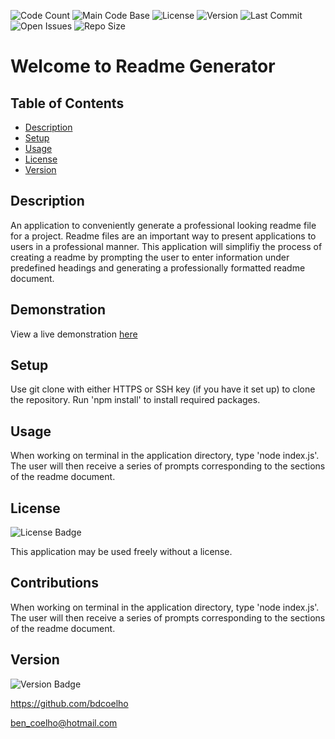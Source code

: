 
  ![Code Count](https://img.shields.io/github/languages/count/bdcoelho/readme-generator) 
  ![Main Code Base](https://img.shields.io/github/languages/top/bdcoelho/readme-generator) 
  ![License](https://img.shields.io/badge/license-None-blue) 
  ![Version](https://img.shields.io/badge/license-1.0-red) 
  ![Last Commit](https://img.shields.io/github/last-commit/bdcoelho/readme-generator) 
  ![Open Issues](https://img.shields.io/github/issues-raw/bdcoelho/readme-generator) 
  ![Repo Size](https://img.shields.io/github/repo-size/undefined/readme-generator)

  # Welcome to Readme Generator


  ## Table of Contents

  * [Description](#Description)
  * [Setup](#Setup)
  * [Usage](#Usage)
  * [License](#License)
  * [Version](#Version)


  ## Description

  An application to conveniently generate a professional looking readme file for a project. Readme files are an important way to present applications to users in a professional manner. This application will simplifiy the process of creating a readme by prompting the user to enter information under predefined headings and generating a professionally formatted readme document.


  ## Demonstration

  View a live demonstration [here](./assets/img/demo.mp4)

  ## Setup

  Use git clone with either HTTPS or SSH key (if you have it set up) to clone the repository. Run 'npm install' to install required packages.


  ## Usage

  When working on terminal in the application directory, type 'node index.js'. The user will then receive a series of prompts corresponding to the sections of the readme document.


  ## License

  ![License Badge](https://img.shields.io/badge/license-None-blue)

  This application may be used freely without a license.

  ## Contributions

  When working on terminal in the application directory, type 'node index.js'. The user will then receive a series of prompts corresponding to the sections of the readme document.



  ## Version

  ![Version Badge](https://img.shields.io/badge/version-1.0-red)


  https://github.com/bdcoelho 

  ben_coelho@hotmail.com

  